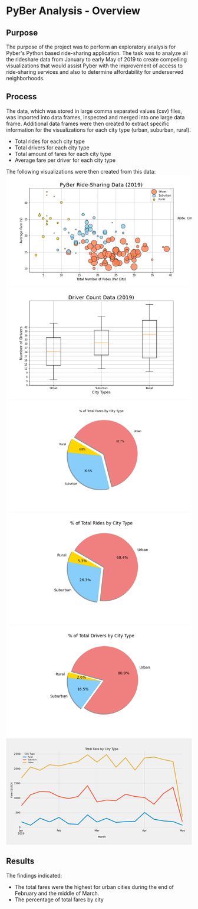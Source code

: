 # PyBer Analysis - Overview
## Purpose 
The purpose of the project was to perform an exploratory analysis for Pyber's Python based ride-sharing application. The task was to analyze all the rideshare data from January to early May of 2019 to create compelling visualizations that would assist Pyber with the improvement of access to ride-sharing services and also to determine affordability for underserved neighborhoods. 

## Process
The data, which was stored in large comma separated values (csv) files, was imported into data frames, inspected and merged into one large data frame. Additional data frames were then created to extract specific information for the visualizations for each city type (urban, suburban, rural). 
- Total rides for each city type
- Total drivers for each city type
- Total amount of fares for each city type
- Average fare per driver for each city type

The following visualizations were then created from this data:
![Fig1Total_Number_of_Rides_per_City](https://github.com/LleeMcD/PyBer_Analysis/blob/main/analysis/Fig1.png)
![Fig2Driver_Count_by_City_Type](https://github.com/LleeMcD/PyBer_Analysis/blob/main/analysis/Fig2.png)
![Fig5Total_Fares_by_City_Type](https://github.com/LleeMcD/PyBer_Analysis/blob/main/analysis/Fig5.png)
![Fig6Total_Rides_by_City_Type](https://github.com/LleeMcD/PyBer_Analysis/blob/main/analysis/Fig6.png)
![Fig7Percentage_Total_Drivers_by_City_Type](https://github.com/LleeMcD/PyBer_Analysis/blob/main/analysis/Fig7.png)
![Fig8-Pyber_Challenge](https://github.com/LleeMcD/PyBer_Analysis/blob/main/analysis/Fig8_PyBer_Challenge.png)
## Results
The findings indicated:
- The total fares were the highest for urban cities during the end of February and the middle of March.
- The percentage of total fares by city
